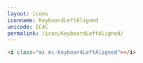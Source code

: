 ```yaml
---
layout: icons
iconname: KeyboardLeftAligned
unicode: EC4C
permalink: /icon/KeyboardLeftAligned/
---
```


``` html
<i class="mi mi-KeyboardLeftAligned"></i>
```
